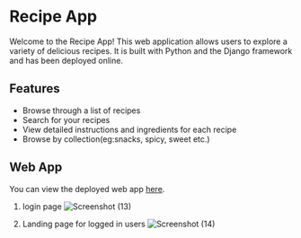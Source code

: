 # Recipe App

Welcome to the Recipe App! This web application allows users to explore a variety of delicious recipes. It is built with Python and the Django framework and has been deployed online.

## Features

- Browse through a list of recipes
- Search for your recipes 
- View detailed instructions and ingredients for each recipe
- Browse by collection(eg:snacks, spicy, sweet etc.)

## Web App

You can view the deployed web app [here](https://nooshin.pythonanywhere.com/recipes).


1. login page
![Screenshot (13)](https://github.com/user-attachments/assets/4b724974-a9f0-4bd5-880e-7466b0cf55c4)

2. Landing page for logged in users
![Screenshot (14)](https://github.com/user-attachments/assets/86ecc9c3-58d8-4794-bda7-3b40326050d1)

